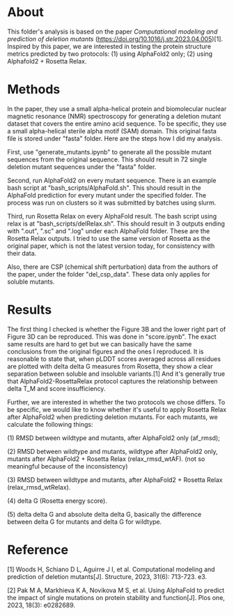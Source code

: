 # About

This folder's analysis is based on the paper *Computational modeling and prediction of deletion mutants* (https://doi.org/10.1016/j.str.2023.04.005)[1]. Inspired by this paper, we are interested in testing the protein structure metrics predicted by two protocols: (1) using AlphaFold2 only; (2) using Alphafold2 + Rosetta Relax.


# Methods

In the paper, they use a small alpha-helical protein and biomolecular nuclear magnetic resonance (NMR) spectroscopy for generating a deletion mutant dataset that covers the entire amino acid sequence. To be specific, they use a small alpha-helical sterile alpha motif (SAM) domain. This original fasta file is stored under "fasta" folder. Here are the steps how I did my analysis.

First, use "generate_mutants.ipynb" to generate all the possible mutant sequences from the original sequence. This should result in 72 single deletion mutant sequences under the "fasta" folder.

Second, run AlphaFold2 on every mutant sequence. There is an example bash script at "bash_scripts/AlphaFold.sh". This should result in the AlphaFold prediction for every mutant under the specified folder. The process was run on clusters so it was submitted by batches using slurm.

Third, run Rosetta Relax on every AlphaFold result. The bash script using relax is at "bash_scripts/delRelax.sh". This should result in 3 outputs ending with ".out", ".sc" and ".log" under each AlphaFold folder. These are the Rosetta Relax outputs. I tried to use the same version of Rosetta as the original paper, which is not the latest version today, for consistency with their data.

Also, there are CSP (chemical shift perturbation) data from the authors of the paper, under the folder "del_csp_data". These data only applies for soluble mutants.


# Results

The first thing I checked is whether the Figure 3B and the lower right part of Figure 3D can be reproduced. This was done in "score.ipynb". The exact same results are hard to get but we can basically have the same conclusions from the original figures and the ones I reproduced. It is reasonable to state that, when pLDDT scores averaged across all residues are plotted with delta delta G measures from Rosetta, they show a clear separation between soluble and insoluble variants.[1] And it's generally true that AlphaFold2-RosettaRelax protocol captures the relationship between delta T_M and score insufficiency.

Further, we are interested in whether the two protocols we chose differs. To be specific, we would like to know whether it's useful to apply Rosetta Relax after AlphaFold2 when predicting deletion mutants. For each mutants, we calculate the following things:

(1) RMSD between wildtype and mutants, after AlphaFold2 only (af_rmsd);

(2) RMSD between wildtype and mutants, wildtype after AlphaFold2 only, mutants after AlphaFold2 + Rosetta Relax (relax_rmsd_wtAF). (not so meaningful because of the inconsistency)

(3) RMSD between wildtype and mutants, after AlphaFold2 + Rosetta Relax (relax_rmsd_wtRelax).

(4) delta G (Rosetta energy score).

(5) delta delta G and absolute delta delta G, basically the difference between delta G for mutants and delta G for wildtype.

# Reference

[1] Woods H, Schiano D L, Aguirre J I, et al. Computational modeling and prediction of deletion mutants[J]. Structure, 2023, 31(6): 713-723. e3.

[2] Pak M A, Markhieva K A, Novikova M S, et al. Using AlphaFold to predict the impact of single mutations on protein stability and function[J]. Plos one, 2023, 18(3): e0282689.